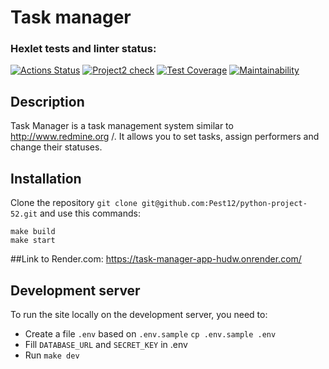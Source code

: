 # Task manager


### Hexlet tests and linter status:
[![Actions Status](https://github.com/Pest12/python-project-52/actions/workflows/hexlet-check.yml/badge.svg)](https://github.com/Pest12/python-project-52/actions)
[![Project2 check](https://github.com/Pest12/python-project-52/actions/workflows/project4-test.yml/badge.svg)](https://github.com/Pest12/python-project-52/actions/worklows/project4-test.yml)
[![Test Coverage](https://api.codeclimate.com/v1/badges/e6688c17537f23e525e7/test_coverage)](https://codeclimate.com/github/Pest12/python-project-52/test_coverage)
[![Maintainability](https://api.codeclimate.com/v1/badges/e6688c17537f23e525e7/maintainability)](https://codeclimate.com/github/Pest12/python-project-52/maintainability)

## Description


Task Manager is a task management system similar to http://www.redmine.org /. It allows you to set tasks, assign performers and change their statuses.


## Installation


Clone the repository `git clone git@github.com:Pest12/python-project-52.git` and use this commands:

```
make build
make start
```


##Link to Render.com: https://task-manager-app-hudw.onrender.com/


## Development server


To run the site locally on the development server, you need to:
- Create a file `.env` based on `.env.sample` `cp .env.sample .env`
- Fill `DATABASE_URL` and `SECRET_KEY` in .env
- Run `make dev`